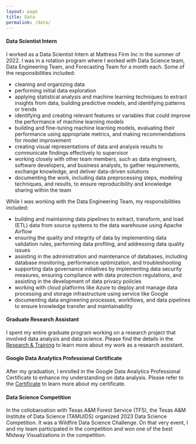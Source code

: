 ```yaml
---
layout: page
title: Data
permalink: /data/
---
```


#### Data Scientist Intern

I worked as a Data Scientist Intern at Mattress Firm Inc in the summer of 2022. I was in a rotation program where I worked with Data Science team, Data Engineering Team, and Forecasting Team for a month each. Some of the responsibilities included:
- cleaning and organizing data
- performing initial data exploration
- applying statistical analysis and machine learning techniques to extract insights from data, building predictive models, and identifying patterns or trends
- identifying and creating relevant features or variables that could improve the performance of machine learning models
- building and fine-tuning machine learning models, evaluating their performance using appropriate metrics, and making recommendations for model improvement
- creating visual representations of data and analysis results to communicate findings effectively to supervisor
- working closely with other team members, such as data engineers, software developers, and business analysts, to gather requirements, exchange knowledge, and deliver data-driven solutions
- documenting the work, including data preprocessing steps, modeling techniques, and results, to ensure reproducibility and knowledge sharing within the team

While I was working with the Data Engineering Team, my responsibilities included:
- building and maintaining data pipelines to extract, transform, and load (ETL) data from source systems to the data warehouse using Apache Airflow
- ensuring the quality and integrity of data by implementing data validation rules, performing data profiling, and addressing data quality issues
- assisting in the administration and maintenance of databases, including database monitoring, performance optimization, and troubleshooting
- supporting data governance initiatives by implementing data security measures, ensuring compliance with data protection regulations, and assisting in the development of data privacy policies
- working with cloud platforms like Azure to deploy and manage data processing and storage infrastructure using service like Google
- documenting data engineering processes, workflows, and data pipelines to ensure knowledge transfer and maintainability


#### Graduate Research Assistant

I spent my entire graduate program working on a research project that involved data analysis and data science. Please find the details in the [Research & Training](/research) to learn more about my work as a research assistant. 


#### Google Data Analytics Professional Certificate

After my graduation, I enrolled in the Google Data Analytics Professional Certificate to enhance my understanding on data analysis. Please refer to the [Certificate](/certificate)  to learn more about my certificate.

#### Data Science Competition

In the collobaroation with Texas A&M Forest Service (TFS), the Texas A&M Institute of Data Science (TAMUIDS) organized 2023 Data Science Competition. It was a Wildfire Data Science Challenge. On that very event, I and my team participated in the competition and won one of the best Midway Visualizations in the competition.


